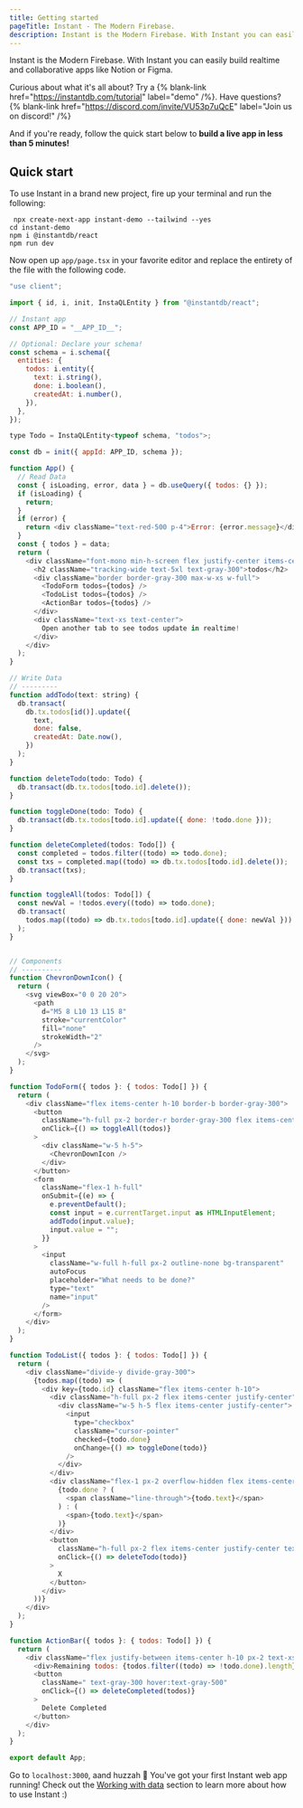 ```yaml
---
title: Getting started
pageTitle: Instant - The Modern Firebase.
description: Instant is the Modern Firebase. With Instant you can easily build realtime and collaborative apps like Notion or Figma.
---
```


Instant is the Modern Firebase. With Instant you can easily build realtime and collaborative apps like Notion or Figma.

Curious about what it's all about? Try a {% blank-link href="https://instantdb.com/tutorial" label="demo" /%}. Have questions? {% blank-link href="https://discord.com/invite/VU53p7uQcE" label="Join us on discord!" /%}

And if you're ready, follow the quick start below to **build a live app in less than 5 minutes!**

## Quick start

To use Instant in a brand new project, fire up your terminal and run the following:

```shell {% showCopy=true %}
 npx create-next-app instant-demo --tailwind --yes
cd instant-demo
npm i @instantdb/react
npm run dev
```

Now open up `app/page.tsx` in your favorite editor and replace the entirety of the file with the following code.

```javascript {% showCopy=true %}
"use client";

import { id, i, init, InstaQLEntity } from "@instantdb/react";

// Instant app
const APP_ID = "__APP_ID__";

// Optional: Declare your schema!
const schema = i.schema({
  entities: {
    todos: i.entity({
      text: i.string(),
      done: i.boolean(),
      createdAt: i.number(),
    }),
  },
});

type Todo = InstaQLEntity<typeof schema, "todos">;

const db = init({ appId: APP_ID, schema });

function App() {
  // Read Data
  const { isLoading, error, data } = db.useQuery({ todos: {} });
  if (isLoading) {
    return;
  }
  if (error) {
    return <div className="text-red-500 p-4">Error: {error.message}</div>;
  }
  const { todos } = data;
  return (
    <div className="font-mono min-h-screen flex justify-center items-center flex-col space-y-4">
      <h2 className="tracking-wide text-5xl text-gray-300">todos</h2>
      <div className="border border-gray-300 max-w-xs w-full">
        <TodoForm todos={todos} />
        <TodoList todos={todos} />
        <ActionBar todos={todos} />
      </div>
      <div className="text-xs text-center">
        Open another tab to see todos update in realtime!
      </div>
    </div>
  );
}

// Write Data
// ---------
function addTodo(text: string) {
  db.transact(
    db.tx.todos[id()].update({
      text,
      done: false,
      createdAt: Date.now(),
    })
  );
}

function deleteTodo(todo: Todo) {
  db.transact(db.tx.todos[todo.id].delete());
}

function toggleDone(todo: Todo) {
  db.transact(db.tx.todos[todo.id].update({ done: !todo.done }));
}

function deleteCompleted(todos: Todo[]) {
  const completed = todos.filter((todo) => todo.done);
  const txs = completed.map((todo) => db.tx.todos[todo.id].delete());
  db.transact(txs);
}

function toggleAll(todos: Todo[]) {
  const newVal = !todos.every((todo) => todo.done);
  db.transact(
    todos.map((todo) => db.tx.todos[todo.id].update({ done: newVal }))
  );
}


// Components
// ----------
function ChevronDownIcon() {
  return (
    <svg viewBox="0 0 20 20">
      <path
        d="M5 8 L10 13 L15 8"
        stroke="currentColor"
        fill="none"
        strokeWidth="2"
      />
    </svg>
  );
}

function TodoForm({ todos }: { todos: Todo[] }) {
  return (
    <div className="flex items-center h-10 border-b border-gray-300">
      <button
        className="h-full px-2 border-r border-gray-300 flex items-center justify-center"
        onClick={() => toggleAll(todos)}
      >
        <div className="w-5 h-5">
          <ChevronDownIcon />
        </div>
      </button>
      <form
        className="flex-1 h-full"
        onSubmit={(e) => {
          e.preventDefault();
          const input = e.currentTarget.input as HTMLInputElement;
          addTodo(input.value);
          input.value = "";
        }}
      >
        <input
          className="w-full h-full px-2 outline-none bg-transparent"
          autoFocus
          placeholder="What needs to be done?"
          type="text"
          name="input"
        />
      </form>
    </div>
  );
}

function TodoList({ todos }: { todos: Todo[] }) {
  return (
    <div className="divide-y divide-gray-300">
      {todos.map((todo) => (
        <div key={todo.id} className="flex items-center h-10">
          <div className="h-full px-2 flex items-center justify-center">
            <div className="w-5 h-5 flex items-center justify-center">
              <input
                type="checkbox"
                className="cursor-pointer"
                checked={todo.done}
                onChange={() => toggleDone(todo)}
              />
            </div>
          </div>
          <div className="flex-1 px-2 overflow-hidden flex items-center">
            {todo.done ? (
              <span className="line-through">{todo.text}</span>
            ) : (
              <span>{todo.text}</span>
            )}
          </div>
          <button
            className="h-full px-2 flex items-center justify-center text-gray-300 hover:text-gray-500"
            onClick={() => deleteTodo(todo)}
          >
            X
          </button>
        </div>
      ))}
    </div>
  );
}

function ActionBar({ todos }: { todos: Todo[] }) {
  return (
    <div className="flex justify-between items-center h-10 px-2 text-xs border-t border-gray-300">
      <div>Remaining todos: {todos.filter((todo) => !todo.done).length}</div>
      <button
        className=" text-gray-300 hover:text-gray-500"
        onClick={() => deleteCompleted(todos)}
      >
        Delete Completed
      </button>
    </div>
  );
}

export default App;
```

Go to `localhost:3000`, aand huzzah 🎉 You've got your first Instant web app running! Check out the [Working with data](/docs/init) section to learn more about how to use Instant :)

